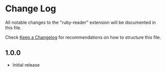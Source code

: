 # Change Log

All notable changes to the "ruby-reader" extension will be documented in this file.

Check [Keep a Changelog](http://keepachangelog.com/) for recommendations on how to structure this file.

## 1.0.0

- Initial release